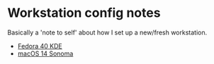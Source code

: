 # Workstation config notes 

Basically a 'note to self' about how I set up a new/fresh workstation.

- [Fedora 40 KDE](fedora-40-kde-plasma.md)
- [macOS 14 Sonoma](macos-14-sonoma.md)
